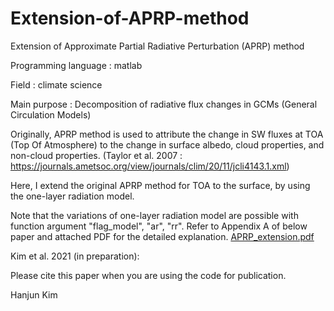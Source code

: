 # Extension-of-APRP-method
Extension of Approximate Partial Radiative Perturbation (APRP) method

Programming language : matlab

Field : climate science

Main purpose : Decomposition of radiative flux changes in GCMs (General Circulation Models)

Originally, APRP method is used to attribute the change in SW fluxes at TOA (Top Of Atmosphere) to the change in surface albedo, cloud properties, and non-cloud properties.
(Taylor et al. 2007 : https://journals.ametsoc.org/view/journals/clim/20/11/jcli4143.1.xml)

Here, I extend the original APRP method for TOA to the surface, by using the one-layer radiation model.

Note that the variations of one-layer radiation model are possible with function argument "flag_model", "ar", "rr".
Refer to Appendix A of below paper and attached PDF for the detailed explanation.
[APRP_extension.pdf](https://github.com/hanjunkim0617/Extension-of-APRP-method/files/6536195/APRP_extension.pdf)

Kim et al. 2021 (in preparation):

Please cite this paper when you are using the code for publication.

Hanjun Kim

